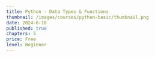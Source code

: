 ```yaml
---
title: Python - Data Types & Functions
thumbnail: /images/courses/python-basic/thumbnail.png
date: 2024-6-18
published: true
chapters: 5
price: Free
level: Beginner
---
```


<script>
    import Heading from "../../../components/shared/heading.svelte"
</script>
